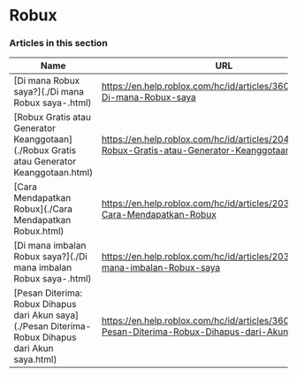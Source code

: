 # Robux  
### Articles in this section
Name|URL
-|-
[Di mana Robux saya?](./Di mana Robux saya-.html) |https://en.help.roblox.com/hc/id/articles/360029481932-Di-mana-Robux-saya
[Robux Gratis atau Generator Keanggotaan](./Robux Gratis atau Generator Keanggotaan.html) |https://en.help.roblox.com/hc/id/articles/204262550-Robux-Gratis-atau-Generator-Keanggotaan
[Cara Mendapatkan Robux](./Cara Mendapatkan Robux.html) |https://en.help.roblox.com/hc/id/articles/203313200-Cara-Mendapatkan-Robux
[Di mana imbalan Robux saya?](./Di mana imbalan Robux saya-.html) |https://en.help.roblox.com/hc/id/articles/203313160-Di-mana-imbalan-Robux-saya
[Pesan Diterima: Robux Dihapus dari Akun saya](./Pesan Diterima- Robux Dihapus dari Akun saya.html) |https://en.help.roblox.com/hc/id/articles/360036483772-Pesan-Diterima-Robux-Dihapus-dari-Akun-saya